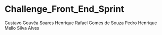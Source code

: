 # Challenge_Front_End_Sprint
Gustavo Gouvêa Soares
Henrique Rafael Gomes de Souza
Pedro Henrique Mello Silva Alves
